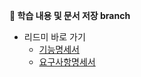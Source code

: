 <strong>📜 학습 내용 및 문서 저장 branch</strong>

- 리드미 바로 가기
    - [기능명세서](./명세서/기능명세서.md) 
    - [요구사항명세서](./명세서/요구사항명세서.md) 